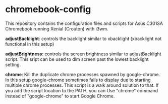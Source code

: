# chromebook-config

This repository contains the configuration files and scripts for Asus C301SA Chromebook running Xenial (Crouton) with i3wm.


**adjustBacklight**: controls the backlight similar to xbacklight (xbacklight not functional in this setup)

**adjustBrightness**: controls the screen brightness similar to adjustBacklight script. This sript can be used to dim screen past the lowest backlight setting.

**chrome**: Kill the duplicate chrome processes spawned by google-chrome. In this setup google-chrome sometimes fails to display due to starting multiple chrome processes. This script is a walk around solution to that. If you add the script location to the PATH, you can Use "chrome" command instead of "google-chrome" to start Google Chrome. 
